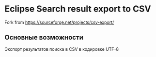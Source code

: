 # Eclipse Search result export to CSV

Fork from https://sourceforge.net/projects/csv-export/

## Основные возможности

Экспорт результатов поиска в CSV в кодировке UTF-8
